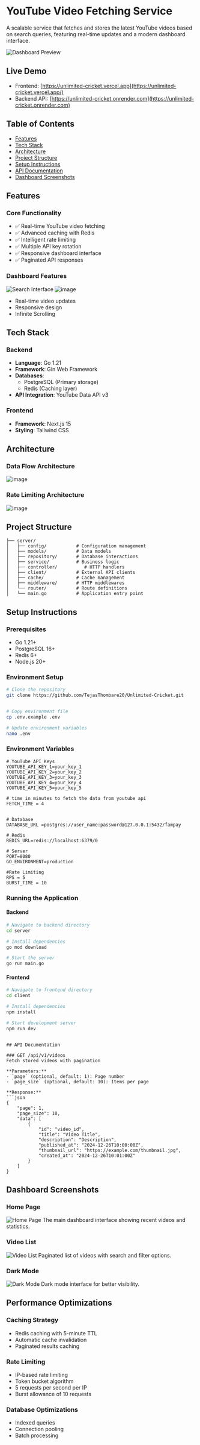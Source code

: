# YouTube Video Fetching Service

A scalable service that fetches and stores the latest YouTube videos based on search queries, featuring real-time updates and a modern dashboard interface.

![Dashboard Preview](screenshots/dashboard.png)

## Live Demo
- Frontend: [https://unlimited-cricket.vercel.app](https://unlimited-cricket.vercel.app/)
- Backend API: [https://unlimited-cricket.onrender.com](https://unlimited-cricket.onrender.com)

## Table of Contents
- [Features](#features)
- [Tech Stack](#tech-stack)
- [Architecture](#architecture)
- [Project Structure](#project-structure)
- [Setup Instructions](#setup-instructions)
- [API Documentation](#api-documentation)
- [Dashboard Screenshots](#dashboard-screenshots)

## Features

### Core Functionality
- ✅ Real-time YouTube video fetching
- ✅ Advanced caching with Redis
- ✅ Intelligent rate limiting
- ✅ Multiple API key rotation
- ✅ Responsive dashboard interface
- ✅ Paginated API responses

### Dashboard Features
![Search Interface](![image](https://github.com/user-attachments/assets/d90d4069-4a4d-490e-b2b0-38163b25865e)
)
![image](https://github.com/user-attachments/assets/e737129d-c51a-4b75-b98e-f260c70b9a8c)

- Real-time video updates
- Responsive design
- Infinite Scrolling 


## Tech Stack

### Backend
- **Language**: Go 1.21
- **Framework**: Gin Web Framework
- **Databases**: 
  - PostgreSQL (Primary storage)
  - Redis (Caching layer)
- **API Integration**: YouTube Data API v3

### Frontend
- **Framework**: Next.js 15
- **Styling**: Tailwind CSS

## Architecture

### Data Flow Architecture
![image](https://github.com/user-attachments/assets/f4fa4b41-5a30-411c-a881-38d6608f8d35)



### Rate Limiting Architecture
![image](https://github.com/user-attachments/assets/d5cf1b4d-258e-4747-a694-46e785c4b45b)


## Project Structure
```
├── server/
│   ├── config/           # Configuration management
│   ├── models/           # Data models
│   ├── repository/       # Database interactions
│   ├── service/          # Business logic
│   ├── controller/          # HTTP handlers
│   ├── client/           # External API clients
│   ├── cache/            # Cache management
│   ├── middleware/       # HTTP middlewares
│   └── router/           # Route definitions
│   └── main.go           # Application entry point
```

## Setup Instructions

### Prerequisites
- Go 1.21+
- PostgreSQL 16+
- Redis 6+
- Node.js 20+

### Environment Setup
```bash
# Clone the repository
git clone https://github.com/TejasThombare20/Unlimited-Cricket.git


# Copy environment file
cp .env.example .env

# Update environment variables
nano .env
```

### Environment Variables
```env
# YouTube API Keys
YOUTUBE_API_KEY_1=your_key_1
YOUTUBE_API_KEY_2=your_key_2
YOUTUBE_API_KEY_3=your_key_3
YOUTUBE_API_KEY_4=your_key_4
YOUTUBE_API_KEY_5=your_key_5

# time in minutes to fetch the data from youtube api 
FETCH_TIME = 4


# Database
DATABASE_URL =postgres://user_name:password@127.0.0.1:5432/fampay

# Redis
REDIS_URL=redis://localhost:6379/0

# Server
PORT=8080
GO_ENVIRONMENT=production

#Rate Limiting
RPS = 5
BURST_TIME = 10
```

### Running the Application

#### Backend
```bash
# Navigate to backend directory
cd server

# Install dependencies
go mod download

# Start the server
go run main.go
```

#### Frontend
```bash
# Navigate to frontend directory
cd client

# Install dependencies
npm install

# Start development server
npm run dev
```


```

## API Documentation

### GET /api/v1/videos
Fetch stored videos with pagination

**Parameters:**
- `page` (optional, default: 1): Page number
- `page_size` (optional, default: 10): Items per page

**Response:**
```json
{
    "page": 1,
    "page_size": 10,
    "data": [
        {
            "id": "video_id",
            "title": "Video Title",
            "description": "Description",
            "published_at": "2024-12-26T10:00:00Z",
            "thumbnail_url": "https://example.com/thumbnail.jpg",
            "created_at": "2024-12-26T10:01:00Z"
        }
    ]
}
```

## Dashboard Screenshots

### Home Page
![Home Page](screenshots/home.png)
The main dashboard interface showing recent videos and statistics.

### Video List
![Video List](screenshots/videos.png)
Paginated list of videos with search and filter options.

### Dark Mode
![Dark Mode](screenshots/dark-mode.png)
Dark mode interface for better visibility.

## Performance Optimizations

### Caching Strategy
- Redis caching with 5-minute TTL
- Automatic cache invalidation
- Paginated results caching

### Rate Limiting
- IP-based rate limiting
- Token bucket algorithm
- 5 requests per second per IP
- Burst allowance of 10 requests

### Database Optimizations
- Indexed queries
- Connection pooling
- Batch processing
